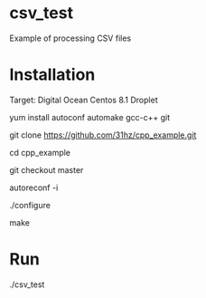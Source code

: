 # csv_test
Example of processing CSV files

# Installation
Target: Digital Ocean Centos 8.1 Droplet

yum install autoconf automake gcc-c++ git

git clone https://github.com/31hz/cpp_example.git

cd cpp_example

git checkout master

autoreconf -i

./configure

make

# Run
./csv_test

